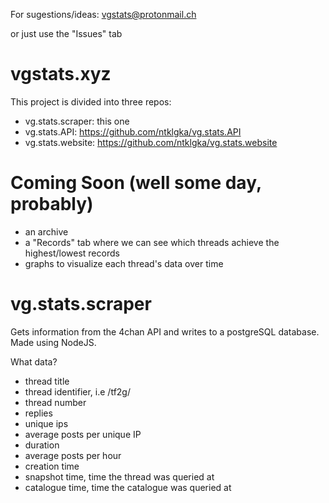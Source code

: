 For sugestions/ideas: vgstats@protonmail.ch

or just use the "Issues" tab

# vgstats.xyz

This project is divided into three repos:
* vg.stats.scraper: this one
* vg.stats.API: https://github.com/ntklgka/vg.stats.API
* vg.stats.website: https://github.com/ntklgka/vg.stats.website

# Coming Soon (well some day, probably)
* an archive
* a "Records" tab where we can see which threads achieve the highest/lowest records
* graphs to visualize each thread's data over time

# vg.stats.scraper

Gets information from the 4chan API and writes to a postgreSQL database. Made using NodeJS.

What data?

* thread title
* thread identifier, i.e /tf2g/
* thread number
* replies
* unique ips
* average posts per unique IP
* duration
* average posts per hour
* creation time
* snapshot time, time the thread was queried at
* catalogue time, time the catalogue was queried at

